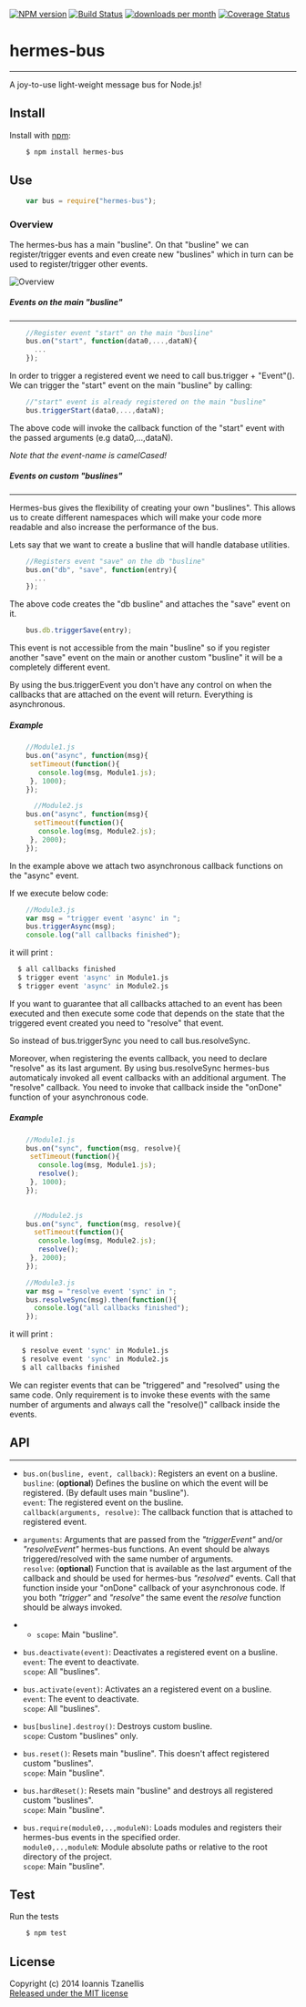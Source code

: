 [![NPM version](http://img.shields.io/npm/v/hermes-bus.svg)](https://www.npmjs.org/package/hermes-bus)
[![Build Status](https://travis-ci.org/jahnestacado/hermes-bus.svg?branch=master)](https://travis-ci.org/jahnestacado/hermes-bus)
[![downloads per month](http://img.shields.io/npm/dm/hermes-bus.svg)](https://www.npmjs.org/package/hermes-bus)
[![Coverage Status](https://img.shields.io/coveralls/jahnestacado/hermes-bus.svg)](https://coveralls.io/r/jahnestacado/hermes-bus?branch=master)

# hermes-bus
-----------

A joy-to-use light-weight message bus for Node.js!

## Install
 Install with [npm](npmjs.org):
```bash
    $ npm install hermes-bus
```
## Use
```javascript
    var bus = require("hermes-bus");
```
### Overview
The hermes-bus has a main "busline". On that "busline" we can register/trigger events and even create new "buslines" which in turn can be used to register/trigger other events.

![Overview](https://github.com/jahnestacado/hermes-bus/blob/master/images/herme-bus-overview.png?raw=true)

##### Events on the main "busline"
---
```javascript
    //Register event "start" on the main "busline"
    bus.on("start", function(data0,...,dataN){
      ...
    });
```
In order to trigger a registered event we need to call bus.trigger + "Event"().  
We can trigger the "start" event on the main "busline" by calling:
```javascript
    //"start" event is already registered on the main "busline"
    bus.triggerStart(data0,...,dataN);
```
The above code will invoke the callback function of the "start" event with the passed arguments (e.g data0,...,dataN).  

_Note that the event-name is camelCased!_

##### Events on custom "buslines"
---
Hermes-bus gives the flexibility of creating your own "buslines". This allows us to create different namespaces which will make your code more readable and also increase the performance of the bus.

Lets say that we want to create a busline that will handle database utilities.

```javascript
    //Registers event "save" on the db "busline"
    bus.on("db", "save", function(entry){
      ...
    });
```

The above code creates the "db busline" and attaches the "save" event on it.

```javascript
    bus.db.triggerSave(entry);
```
This event is not accessible from the main "busline" so if you register another "save" event on the main or another custom "busline" it will be a completely different event.

By using the bus.triggerEvent you don't have any control on when the callbacks that are attached on the event will return. Everything is asynchronous.

##### Example
```javascript
    //Module1.js
    bus.on("async", function(msg){
     setTimeout(function(){
       console.log(msg, Module1.js);
     }, 1000);
    });
```
```javascript
      //Module2.js
    bus.on("async", function(msg){
      setTimeout(function(){
       console.log(msg, Module2.js);
     }, 2000);
    });
```
In the example above we attach two asynchronous callback functions on the "async" event.

If we execute below code:
```javascript
    //Module3.js
    var msg = "trigger event 'async' in ";
    bus.triggerAsync(msg);
    console.log("all callbacks finished");
```
it will print :  
```bash
  $ all callbacks finished   
  $ trigger event 'async' in Module1.js  
  $ trigger event 'async' in Module2.js  
 ```

If you want to guarantee that all callbacks attached to an event has been executed and then execute some code that depends on the state that the triggered event created you need to "resolve" that event.  

So instead of bus.triggerSync you need to call bus.resolveSync.  

Moreover, when registering the events callback, you need to declare "resolve" as its last argument. By using bus.resolveSync hermes-bus automaticaly invoked all event callbacks with an additional argument. The "resolve" callback. You need to invoke that callback inside the "onDone" function of your asynchronous code.

##### Example
```javascript
    //Module1.js
    bus.on("sync", function(msg, resolve){
     setTimeout(function(){
       console.log(msg, Module1.js);
       resolve();
     }, 1000);
    });
```

```javascript
    
      //Module2.js
    bus.on("sync", function(msg, resolve){
      setTimeout(function(){
       console.log(msg, Module2.js);
       resolve();
     }, 2000);
    });
```

```javascript
    //Module3.js
    var msg = "resolve event 'sync' in ";
    bus.resolveSync(msg).then(function(){
      console.log("all callbacks finished");
    });
```
it will print :  
```bash
   $ resolve event 'sync' in Module1.js    
   $ resolve event 'sync' in Module2.js  
   $ all callbacks finished  
  ```
  
We can register events that can be "triggered" and "resolved" using the same code. Only requirement is to invoke these events with the same number of arguments and always call the "resolve()" callback inside the events.
  
## API
---
* `bus.on(busline, event, callback)`: Registers an event on a busline.  
 `busline`: (**optional**) Defines the busline on which the event will be registered. (By default uses main "busline").  
 `event`: The registered event on the busline.   
 `callback(arguments, resolve)`: The callback function that is attached to registered event.  
 * `arguments`: Arguments that are passed from the _"triggerEvent"_ and/or _"resolveEvent"_ hermes-bus functions. An event should be always triggered/resolved with the same number of arguments.    
   `resolve`: (**optional**) Function that is available as the last argument of the callback and should be used for hermes-bus _"resolved"_ events. Call that function inside your "onDone" callback of your asynchronous code.
If you both _"trigger"_ and _"resolve"_ the same event the _resolve_ function should be always invoked.   
* * `scope`: Main "busline".    <br/>                 

* `bus.deactivate(event)`: Deactivates a registered event on a busline.  
 `event`: The event to deactivate.  
 `scope`: All "buslines".  

* `bus.activate(event)`: Activates an a registered event on a busline.  
`event`: The event to deactivate.  
`scope`: All "buslines".  
  
* `bus[busline].destroy()`: Destroys custom busline.  
`scope`: Custom "buslines" only.

* `bus.reset()`: Resets main "busline". This doesn't affect registered custom "buslines".  
`scope`: Main "busline".

* `bus.hardReset()`: Resets main "busline" and destroys all registered custom "buslines".  
`scope`: Main "busline".

* `bus.require(module0,..,moduleN)`: Loads modules and registers their hermes-bus events in the specified order.  
`module0,..,moduleN`: Module absolute paths or relative to the root directory of the project.  
`scope`: Main "busline".  
  
## Test
 Run the tests
```bash
    $ npm test 
```

## License
Copyright (c) 2014 Ioannis Tzanellis<br>
[Released under the MIT license](https://github.com/jahnestacado/hermes-bus/blob/master/LICENSE) 
